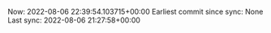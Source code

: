 Now: 2022-08-06 22:39:54.103715+00:00 Earliest commit since sync: None Last sync: 2022-08-06 21:27:58+00:00
